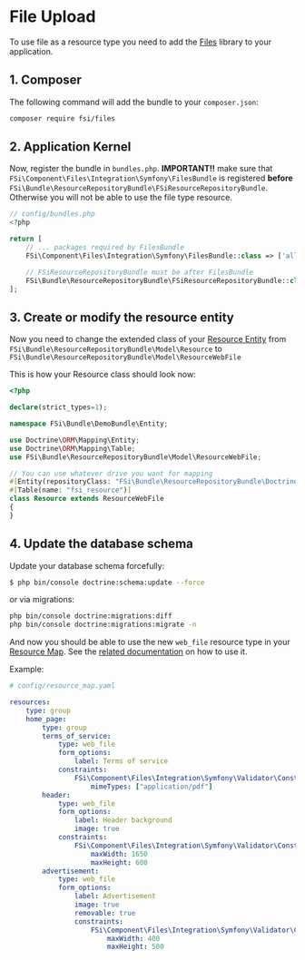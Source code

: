 # File Upload

To use file as a resource type you need to add the [Files](https://github.com/fsi-open/files)
library to your application.

## 1. Composer

The following command will add the bundle to your `composer.json`:

```bash
composer require fsi/files
```

## 2. Application Kernel

Now, register the bundle in `bundles.php`.
**IMPORTANT!!** make sure that ``FSi\Component\Files\Integration\Symfony\FilesBundle`` is registered
**before** ``FSi\Bundle\ResourceRepositoryBundle\FSiResourceRepositoryBundle``. Otherwise you will not be able
to use the file type resource.

```php
// config/bundles.php
<?php

return [
    // ... packages required by FilesBundle
    FSi\Component\Files\Integration\Symfony\FilesBundle::class => ['all' => true],

    // FSiResourceRepositoryBundle must be after FilesBundle
    FSi\Bundle\ResourceRepositoryBundle\FSiResourceRepositoryBundle::class => ['all' => true]
];
```

## 3. Create or modify the resource entity

Now you need to change the extended class of your [Resource Entity](installation.md#3-create-entity) from
``FSi\Bundle\ResourceRepositoryBundle\Model\Resource`` to ``FSi\Bundle\ResourceRepositoryBundle\Model\ResourceWebFile``

This is how your Resource class should look now:

```php
<?php

declare(strict_types=1);

namespace FSi\Bundle\DemoBundle\Entity;

use Doctrine\ORM\Mapping\Entity;
use Doctrine\ORM\Mapping\Table;
use FSi\Bundle\ResourceRepositoryBundle\Model\ResourceWebFile;

// You can use whatever drive you want for mapping
#[Entity(repositoryClass: "FSi\Bundle\ResourceRepositoryBundle\Doctrine\ResourceRepository"]
#[Table(name: "fsi_resource")]
class Resource extends ResourceWebFile
{
}
```

## 4. Update the database schema

Update your database schema forcefully:

```bash
$ php bin/console doctrine:schema:update --force
```

or via migrations:

```bash
php bin/console doctrine:migrations:diff
php bin/console doctrine:migrations:migrate -n
```

And now you should be able to use the new ``web_file`` resource type in your [Resource Map](resource_map.md).
See the [related documentation](https://github.com/fsi-open/files/blob/master/doc/usage.md#form) on how to use it.

Example:

```yaml
# config/resource_map.yaml

resources:
    type: group
    home_page:
        type: group
        terms_of_service:
            type: web_file
            form_options:
                label: Terms of service
            constraints:
                FSi\Component\Files\Integration\Symfony\Validator\Constraint\UploadedWebFile:
                    mimeTypes: ["application/pdf"]
        header:
            type: web_file
            form_options:
                label: Header background
                image: true
            constraints:
                FSi\Component\Files\Integration\Symfony\Validator\Constraint\UploadedImage:
                    maxWidth: 1650
                    maxHeight: 600
        advertisement:
            type: web_file
            form_options:
                label: Advertisement
                image: true
                removable: true
                constraints:
                    FSi\Component\Files\Integration\Symfony\Validator\Constraint\UploadedImage:
                        maxWidth: 400
                        maxHeight: 500
```
